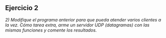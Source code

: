 ## Ejercicio 2
*2) Modifique el programa anterior para que pueda atender varios clientes a la vez. Cómo tarea extra, arme un servidor UDP (datagramas) con las mismas funciones y comente los resultados.*
